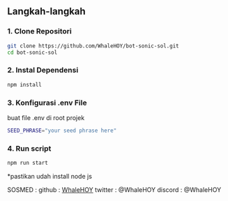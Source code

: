 ## Langkah-langkah

### 1. Clone Repositori

```bash
git clone https://github.com/WhaleHOY/bot-sonic-sol.git
cd bot-sonic-sol
```

### 2. Instal Dependensi

```bash
npm install
```

### 3. Konfigurasi .env File

buat file .env di root projek

```bash
SEED_PHRASE="your seed phrase here"
```

### 4. Run script

```bash
npm run start
```

\*pastikan udah install node js

SOSMED :
github : [WhaleHOY](https://github.com/WhaleHOY)
twitter : @WhaleHOY
discord : @WhaleHOY
